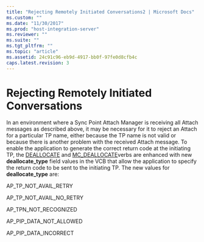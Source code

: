 ```yaml
---
title: "Rejecting Remotely Initiated Conversations2 | Microsoft Docs"
ms.custom: ""
ms.date: "11/30/2017"
ms.prod: "host-integration-server"
ms.reviewer: ""
ms.suite: ""
ms.tgt_pltfrm: ""
ms.topic: "article"
ms.assetid: 24c91c96-eb9d-4917-bb0f-97fe0d8cfb4c
caps.latest.revision: 3
---
```

# Rejecting Remotely Initiated Conversations
In an environment where a Sync Point Attach Manager is receiving all Attach messages as described above, it may be necessary for it to reject an Attach for a particular TP name, either because the TP name is not valid or because there is another problem with the received Attach message. To enable the application to generate the correct return code at the initiating TP, the [DEALLOCATE](../core/deallocate1.md) and [MC_DEALLOCATE](../core/mc-deallocate1.md)verbs are enhanced with new **deallocate_type** field values in the VCB that allow the application to specify the return code to be sent to the initiating TP. The new values for **deallocate_type** are:  
  
 AP_TP_NOT_AVAIL_RETRY  
  
 AP_TP_NOT_AVAIL_NO_RETRY  
  
 AP_TPN_NOT_RECOGNIZED  
  
 AP_PIP_DATA_NOT_ALLOWED  
  
 AP_PIP_DATA_INCORRECT